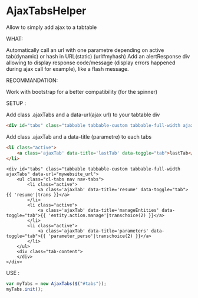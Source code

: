 AjaxTabsHelper
==============

Allow to simply add ajax to a tabtable 

WHAT:

Automatically call an url with one parametre depending on active tab(dynamic) or hash in URL(static) (url#myhash)
Add an alertResponse div allowing to display response code/message (display errors happened during ajax call for example), like a flash message.

RECOMMANDATION:

Work with bootstrap for a better compatibility (for the spinner)

SETUP :

Add class .ajaxTabs and a data-url(ajax url) to your tabtable div
    
```html
<div id="tabs" class="tabbable tabbable-custom tabbable-full-width ajaxTabs" data-url="mypage_url">
```
Add class .ajaxTab and a data-title (parametre) to each tabs
```HTML
<li class="active">
    <a class='ajaxTab' data-title='lastTab' data-toggle="tab">lastTab</a>
</li>
```

```Example
<div id="tabs" class="tabbable tabbable-custom tabbable-full-width ajaxTabs" data-url="mywebsite_url">
    <ul class="cl-tabs nav nav-tabs">
        <li class="active">
            <a class='ajaxTab' data-title='resume' data-toggle="tab">{{ 'resume'|trans }}</a>
        </li>
        <li class="active">
            <a class='ajaxTab' data-title='manageEntities' data-toggle="tab">{{ 'entity.action.manage'|transchoice(2) }}</a>
        </li>
        <li class="active">
            <a class='ajaxTab' data-title='parameters' data-toggle="tab">{{ 'parameter_perso'|transchoice(2) }}</a>
        </li>
    </ul>
    <div class="tab-content">
    </div>
</div>
```

USE :
```javascript
var myTabs = new AjaxTabs($("#tabs"));
myTabs.init();
```
